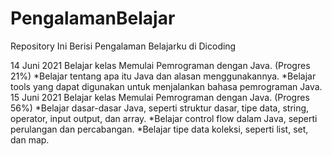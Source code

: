 # PengalamanBelajar
Repository Ini Berisi Pengalaman Belajarku di Dicoding

14 Juni 2021
Belajar kelas Memulai Pemrograman dengan Java. (Progres 21%)
  *Belajar tentang apa itu Java dan alasan menggunakannya.
  *Belajar tools yang dapat digunakan untuk menjalankan bahasa pemrograman Java.
15 Juni 2021
Belajar kelas Memulai Pemrograman dengan Java. (Progres 56%)
 *Belajar dasar-dasar Java, seperti struktur dasar, tipe data, string, operator, input output, dan array.
 *Belajar control flow dalam Java, seperti perulangan dan percabangan.
 *Belajar tipe data koleksi, seperti list, set, dan map.
